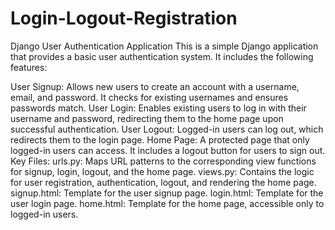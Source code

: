 # Login-Logout-Registration
Django User Authentication Application
This is a simple Django application that provides a basic user authentication system. It includes the following features:

User Signup: Allows new users to create an account with a username, email, and password. It checks for existing usernames and ensures passwords match.
User Login: Enables existing users to log in with their username and password, redirecting them to the home page upon successful authentication.
User Logout: Logged-in users can log out, which redirects them to the login page.
Home Page: A protected page that only logged-in users can access. It includes a logout button for users to sign out.
Key Files:
urls.py: Maps URL patterns to the corresponding view functions for signup, login, logout, and the home page.
views.py: Contains the logic for user registration, authentication, logout, and rendering the home page.
signup.html: Template for the user signup page.
login.html: Template for the user login page.
home.html: Template for the home page, accessible only to logged-in users.
